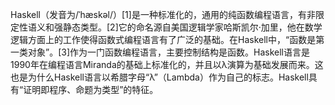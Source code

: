 Haskell（发音为/ˈhæskəl/）[1]是一种标准化的，通用的纯函数编程语言，有非限定性语义和强静态类型。[2]它的命名源自美国逻辑学家哈斯凯尔·加里，他在数学逻辑方面上的工作使得函数式编程语言有了广泛的基础。在Haskell中，“函数是第一类对象”。[3]作为一门函数编程语言，主要控制结构是函数。Haskell语言是1990年在编程语言Miranda的基础上标准化的，并且以λ演算为基础发展而来。这也是为什么Haskell语言以希腊字母“λ”（Lambda）作为自己的标志。Haskell具有“证明即程序、命题为类型”的特征。